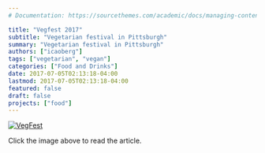 ```yaml
---
# Documentation: https://sourcethemes.com/academic/docs/managing-content/

title: "Vegfest 2017"
subtitle: "Vegetarian festival in Pittsburgh"
summary: "Vegetarian festival in Pittsburgh"
authors: ["icaoberg"]
tags: ["vegetarian", "vegan"]
categories: ["Food and Drinks"]
date: 2017-07-05T02:13:18-04:00
lastmod: 2017-07-05T02:13:18-04:00
featured: false
draft: false
projects: ["food"]
---
```


[![VegFest](/images/2017/vegfest2017.jpg)](http://www.thenorthsidechronicle.com/vegfest-2017)

Click the image above to read the article.
